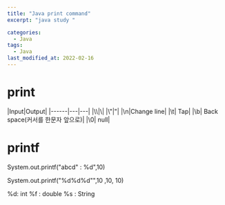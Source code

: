 ```yaml
---
title: "Java print command"
excerpt: "java study "

categories:
  - Java
tags:
  - Java
last_modified_at: 2022-02-16
---
```


# print

|Input|Output|
|------|---|---|
|&#92;&#92;|&#92;|
|&#92;"|"|
|\n|Change line|
|\t| Tap|
|\b| Back space(커서를 한문자 앞으로)|
|\0| null|

# printf



System.out.printf("abcd" : %d",10)

System.out.printf("%d%d%d"",10 ,10, 10)


%d: int
%f : double
%s : String
